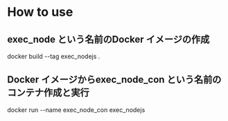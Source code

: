 # How to use

## exec_node という名前のDocker イメージの作成
docker build --tag exec_nodejs .

## Docker イメージからexec_node_con という名前のコンテナ作成と実行
docker run --name exec_node_con exec_nodejs 

